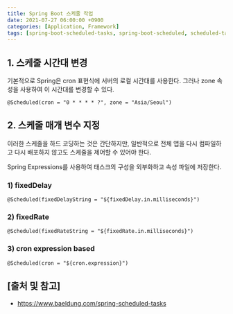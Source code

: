 ```yaml
---
title: Spring Boot 스케줄 작업
date: 2021-07-27 06:00:00 +0900
categories: [Application, Framework]
tags: [spring-boot-scheduled-tasks, spring-boot-scheduled, scheduled-tasks, spring-scheduled-tasks spring-boot-스케줄-작업, spring-boot-스케줄, 스케줄-작업]
---
```


## 1. 스케줄 시간대 변경
기본적으로 Spring은 cron 표현식에 서버의 로컬 시간대를 사용한다. 그러나 zone 속성을 사용하여 이 시간대를 변경할 수 있다.

```text
@Scheduled(cron = "0 * * * * ?", zone = "Asia/Seoul")
```

## 2. 스케줄 매개 변수 지정
이러한 스케줄을 하드 코딩하는 것은 간단하지만, 일반적으로 전체 앱을 다시 컴파일하고 다시 배포하지 않고도 스케줄을 제어할 수 있어야 한다.

Spring Expressions를 사용하여 태스크의 구성을 외부화하고 속성 파일에 저장한다.

### 1) fixedDelay

```text
@Scheduled(fixedDelayString = "${fixedDelay.in.milliseconds}")
```

### 2) fixedRate

```text
@Scheduled(fixedRateString = "${fixedRate.in.milliseconds}")
```

### 3) cron expression based

```text
@Scheduled(cron = "${cron.expression}")
```

## [출처 및 참고]
* <https://www.baeldung.com/spring-scheduled-tasks>
